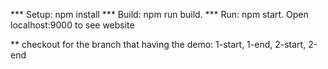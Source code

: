 *** Setup: npm install
*** Build: npm run build.
*** Run: npm start. Open localhost:9000 to see website

** checkout for the branch that having the demo: 1-start, 1-end, 2-start, 2-end